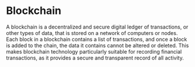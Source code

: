 # Blockchain

A blockchain is a decentralized and secure digital ledger of transactions, or other types of data, that is stored on a network of computers or nodes. Each block in a blockchain contains a list of transactions, and once a block is added to the chain, the data it contains cannot be altered or deleted. This makes blockchain technology particularly suitable for recording financial transactions, as it provides a secure and transparent record of all activity.


